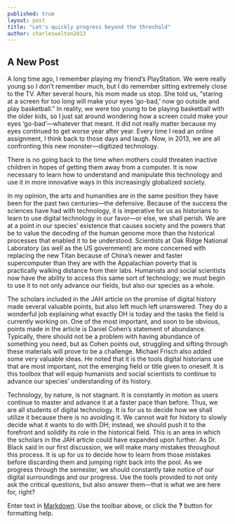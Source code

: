 ```yaml
---
published: true
layout: post
title: "Let's quickly progress beyond the threshold"
author: charleswalton2013
---
```


## A New Post
A long time ago, I remember playing my friend’s PlayStation. We were really young so I don’t remember much, but I do remember sitting extremely close to the TV. After several hours, his mom made us stop. She told us, “staring at a screen for too long will make your eyes ‘go-bad,’ now go outside and play basketball.” In reality, we were too young to be playing basketball with the older kids, so I just sat around wondering how a screen could make your eyes ‘go-bad’—whatever that meant. It did not really matter because my eyes continued to get worse year after year. Every time I read an online assignment, I think back to those days and laugh. Now, in 2013, we are all confronting this new monster—digitized technology. 

There is no going back to the time when mothers could threaten inactive children in hopes of getting them away from a computer. It is now necessary to learn how to understand and manipulate this technology and use it in more innovative ways in this increasingly globalized society. 

In my opinion, the arts and humanities are in the same position they have been for the past two centuries—the defensive. Because of the success the sciences have had with technology, it is imperative for us as historians to learn to use digital technology in our favor—or else, we shall perish. We are at a point in our species’ existence that causes society and the powers that be to value the decoding of the human genome more than the historical processes that enabled it to be understood. Scientists at Oak Ridge National Laboratory (as well as the US government) are more concerned with replacing the new Titan because of China’s newer and faster supercomputer than they are with the Appalachian poverty that is practically walking distance from their labs. Humanists and social scientists now have the ability to access this same sort of technology; we must begin to use it to not only advance our fields, but also our species as a whole. 

The scholars included in the JAH article on the promise of digital history made several valuable points, but also left much left unanswered. They do a wonderful job explaining what exactly DH is today and the tasks the field is currently working on. One of the most important, and soon to be obvious, points made in the article is Daniel Cohen’s statement of abundance. Typically, there should not be a problem with having abundance of something you need, but as Cohen points out, struggling and sifting through these materials will prove to be a challenge. Michael Frisch also added some very valuable ideas. He noted that it is the tools digital historians use that are most important, not the emerging field or title given to oneself. It is this toolbox that will equip humanists and social scientists to continue to advance our species’ understanding of its history. 

Technology, by nature, is not stagnant. It is constantly in motion as users continue to master and advance it at a faster pace than before. Thus, we are all students of digital technology. It is for us to decide how we shall utilize it because there is no avoiding it. We cannot wait for history to slowly decide what it wants to do with DH; instead, we should push it to the forefront and solidify its role in the historical field. This is an area in which the scholars in the JAH article could have expanded upon further. As Dr. Black said in our first discussion, we will make many mistakes throughout this process. It is up for us to decide how to learn from those mistakes before discarding them and jumping right back into the pool. As we progress through the semester, we should constantly take notice of our digital surroundings and our progress. Use the tools provided to not only ask the critical questions, but also answer them—that is what we are here for, right? 

Enter text in [Markdown](http://daringfireball.net/projects/markdown/). Use the toolbar above, or click the **?** button for formatting help.
